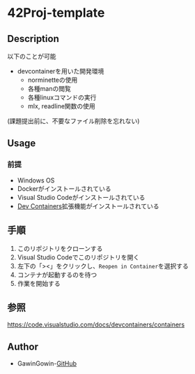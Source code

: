# 42Proj-template

## Description
以下のことが可能
- devcontainerを用いた開発環境
	- norminetteの使用
	- 各種manの閲覧
	- 各種linuxコマンドの実行
	- mlx, readline関数の使用

(課題提出前に、不要なファイル削除を忘れない)

## Usage
### 前提
- Windows OS
- Dockerがインストールされている
- Visual Studio Codeがインストールされている
- [Dev Containers](https://marketplace.visualstudio.com/items?itemName=ms-vscode-remote.remote-containers)拡張機能がインストールされている

## 手順
1. このリポジトリをクローンする
2. Visual Studio Codeでこのリポジトリを開く
3. 左下の「><」をクリックし、`Reopen in Container`を選択する
4. コンテナが起動するのを待つ
5. 作業を開始する

## 参照
https://code.visualstudio.com/docs/devcontainers/containers

## Author
- GawinGowin-[GitHub](https://github.com/GawinGowin)
